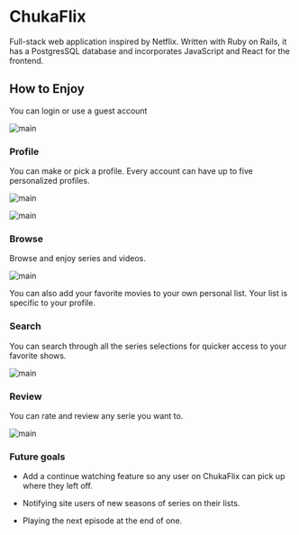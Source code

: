# ChukaFlix

Full-stack web application inspired by Netflix. Written with Ruby on Rails, it has a PostgresSQL database and incorporates JavaScript and React for the frontend.

## How to Enjoy

You can login or use a guest account

![main](app/assets/screen_shots/splash_shot.png)

### Profile

You can make or pick a profile. Every account can have up to five personalized profiles.

![main](app/assets/screen_shots/prof_shot.png)

![main](app/assets/screen_shots/new_prof_shot.png)

### Browse

Browse and enjoy series and videos.

![main](app/assets/screen_shots/browse_shot.png)

You can also add your favorite movies to your own personal list. Your list is specific to your profile.

### Search

You can search through all the series selections for quicker access to your favorite shows.

![main](app/assets/screen_shots/search_shot.png)

### Review

You can rate and review any serie you want to.

![main](app/assets/screen_shots/review_shot.png)

### Future goals

* Add a continue watching feature so any user on ChukaFlix can pick up where they left off.

* Notifying site users of new seasons of series on their lists.

* Playing the next episode at the end of one.
